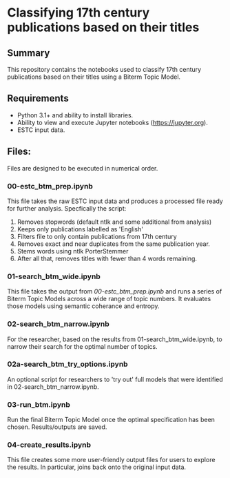 # Classifying 17th century publications based on their titles

## Summary
This repository contains the notebooks used to classify 17th century publications based on their titles using a Biterm Topic Model.

## Requirements
* Python 3.1+ and ability to install libraries.
* Ability to view and execute Jupyter notebooks (https://jupyter.org).
* ESTC input data.

## Files:
Files are designed to be executed in numerical order.

### 00-estc_btm_prep.ipynb
This file takes the raw ESTC input data and produces a processed file ready for further analysis. Specfically the script:
1) Removes stopwords (default ntlk and some additional from analysis)
2) Keeps only publications labelled as 'English'
3) Filters file to only contain publications from 17th century
4) Removes exact and near duplicates from the same publication year.
5) Stems words using ntlk PorterStemmer
6) After all that, removes titles with fewer than 4 words remaining.

### 01-search_btm_wide.ipynb
This file takes the output from _00-estc_btm_prep.ipynb_ and runs a series of Biterm Topic Models across a wide range of topic numbers. It evaluates those models using semantic coherance and entropy.

### 02-search_btm_narrow.ipynb
For the researcher, based on the results from 01-search_btm_wide.ipynb, to narrow their search for the optimal number of topics.

### 02a-search_btm_try_options.ipynb
An optional script for researchers to 'try out' full models that were identified in 02-search_btm_narrow.ipynb.

### 03-run_btm.ipynb
Run the final Biterm Topic Model once the optimal specification has been chosen. Results/outputs are saved.

### 04-create_results.ipynb
This file creates some more user-friendly output files for users to explore the results. In particular, joins back onto the original input data.